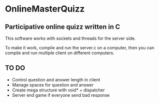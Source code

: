 # OnlineMasterQuizz
## Participative online quizz written in C

This software works with sockets and threads for the server side.

To make it work, compile and run the server.c on a computer, then you can compile and run multiple client on different computers.

TO DO
-----
* Control question and answer length in client
* Manage spaces for question and answer
* Create mega structure with void* + dispatcher
* Server end game if everyone send bad response